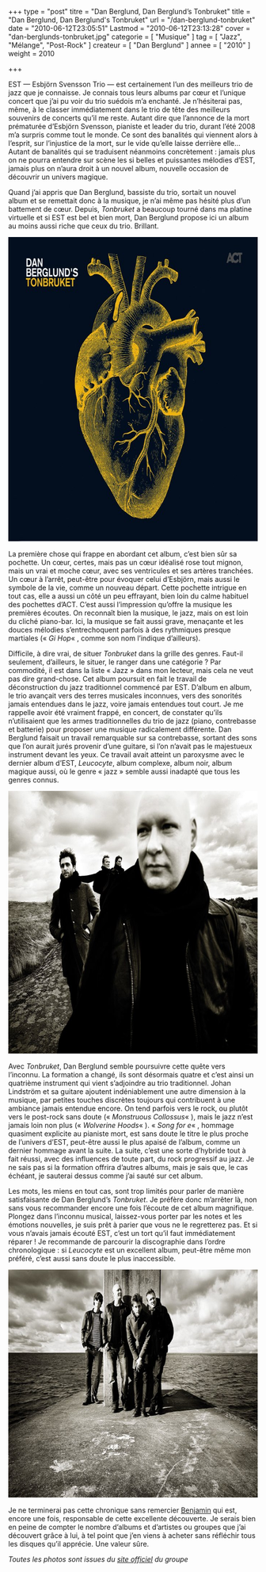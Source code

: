 +++
type = "post"
titre = "Dan Berglund, Dan Berglund&rsquo;s Tonbruket"
title = "Dan Berglund, Dan Berglund's Tonbruket"
url = "/dan-berglund-tonbruket"
date = "2010-06-12T23:05:51"
Lastmod = "2010-06-12T23:13:28"
cover = "dan-berglunds-tonbruket.jpg"
categorie = [ "Musique" ]
tag = [ "Jazz", "Mélange", "Post-Rock" ]
createur = [ "Dan Berglund" ]
annee = [ "2010" ]
weight = 2010

+++

<p>EST — Esbjörn Svensson Trio — est certainement l&rsquo;un des meilleurs trio de jazz que je connaisse. Je connais tous leurs albums par cœur et l&rsquo;unique concert que j&rsquo;ai pu voir du trio suédois m&rsquo;a enchanté. Je n&rsquo;hésiterai pas, même, à le classer immédiatement dans le trio de tête des meilleurs souvenirs de concerts qu&rsquo;il me reste. Autant dire que l&rsquo;annonce de la mort prématurée d&rsquo;Esbjörn Svensson, pianiste et leader du trio, durant l&rsquo;été 2008 m&rsquo;a surpris comme tout le monde. Ce sont des banalités qui viennent alors à l&rsquo;esprit, sur l&rsquo;injustice de la mort, sur le vide qu&rsquo;elle laisse derrière elle… Autant de banalités qui se traduisent néanmoins concrètement : jamais plus on ne pourra entendre sur scène les si belles et puissantes mélodies d&rsquo;EST, jamais plus on n’aura droit à un nouvel album, nouvelle occasion de découvrir un univers magique.</p>
<p>Quand j&rsquo;ai appris que Dan Berglund, bassiste du trio, sortait un nouvel album et se remettait donc à la musique, je n&rsquo;ai même pas hésité plus d&rsquo;un battement de cœur. Depuis, <em>Tonbruket</em> a beaucoup tourné dans ma platine virtuelle et si EST est bel et bien mort, Dan Berglund propose ici un album au moins aussi riche que ceux du trio. Brillant.</p>
<div style="text-align: center;"><img class="aligncenter" src="dan-berglunds-tonbruket.jpg" border="0" alt="dan-berglunds-tonbruket.jpg" width="690" height="614" /></div>
<p>La première chose qui frappe en abordant cet album, c&rsquo;est bien sûr sa pochette. Un cœur, certes, mais pas un cœur idéalisé rose tout mignon, mais un vrai et moche cœur, avec ses ventricules et ses artères tranchées. Un cœur à l&rsquo;arrêt, peut-être pour évoquer celui d&rsquo;Esbjörn, mais aussi le symbole de la vie, comme un nouveau départ. Cette pochette intrigue en tout cas, elle a aussi un côté un peu effrayant, bien loin du calme habituel des pochettes d&rsquo;ACT. C&rsquo;est aussi l&rsquo;impression qu&rsquo;offre la musique les premières écoutes. On reconnaît bien la musique, le jazz, mais on est loin du cliché piano-bar. Ici, la musique se fait aussi grave, menaçante et les douces mélodies s&rsquo;entrechoquent parfois à des rythmiques presque martiales (&laquo;&nbsp;<em>Gi Hop</em>&laquo;&nbsp;, comme son nom l&rsquo;indique d&rsquo;ailleurs).</p>
<p>Difficile, à dire vrai, de situer <em>Tonbruket</em> dans la grille des genres. Faut-il seulement, d&rsquo;ailleurs, le situer, le ranger dans une catégorie ? Par commodité, il est dans la liste &laquo;&nbsp;Jazz&nbsp;&raquo; dans mon lecteur, mais cela ne veut pas dire grand-chose. Cet album poursuit en fait le travail de déconstruction du jazz traditionnel commencé par EST. D&rsquo;album en album, le trio avançait vers des terres musicales inconnues, vers des sonorités jamais entendues dans le jazz, voire jamais entendues tout court. Je me rappelle avoir été vraiment frappé, en concert, de constater qu&rsquo;ils n&rsquo;utilisaient que les armes traditionnelles du trio de jazz (piano, contrebasse et batterie) pour proposer une musique radicalement différente. Dan Berglund faisait un travail remarquable sur sa contrebasse, sortant des sons que l&rsquo;on aurait jurés provenir d&rsquo;une guitare, si l&rsquo;on n&rsquo;avait pas le majestueux instrument devant les yeux. Ce travail avait atteint un paroxysme avec le dernier album d&rsquo;EST, <em>Leucocyte</em>, album complexe, album noir, album magique aussi, où le genre &laquo;&nbsp;jazz&nbsp;&raquo; semble aussi inadapté que tous les genres connus.</p>
<div style="text-align: center;"><img class="aligncenter" src="berglund.jpg" border="0" alt="berglund.jpg" width="690" height="530" /></div>
<p>Avec <em>Tonbruket</em>, Dan Berglund semble poursuivre cette quête vers l&rsquo;inconnu. La formation a changé, ils sont désormais quatre et c&rsquo;est ainsi un quatrième instrument qui vient s&rsquo;adjoindre au trio traditionnel. Johan Lindström et sa guitare ajoutent indéniablement une autre dimension à la musique, par petites touches discrètes toujours qui contribuent à une ambiance jamais entendue encore. On tend parfois vers le rock, ou plutôt vers le post-rock sans doute (&laquo;&nbsp;<em>Monstruous Collossus</em>&laquo;&nbsp;), mais le jazz n&rsquo;est jamais loin non plus (&laquo;&nbsp;<em>Wolverine Hoods</em>&laquo;&nbsp;). &laquo;&nbsp;<em>Song for e</em>&laquo;&nbsp;, hommage quasiment explicite au pianiste mort, est sans doute le titre le plus proche de l&rsquo;univers d&rsquo;EST, peut-être aussi le plus apaisé de l&rsquo;album, comme un dernier hommage avant la suite. La suite, c&rsquo;est une sorte d&rsquo;hybride tout à fait réussi, avec des influences de toute part, du rock progressif au jazz. Je ne sais pas si la formation offrira d&rsquo;autres albums, mais je sais que, le cas échéant, je sauterai dessus comme j&rsquo;ai sauté sur cet album.</p>
<p>Les mots, les miens en tout cas, sont trop limités pour parler de manière satisfaisante de Dan Berglund&rsquo;s <em>Tonbruket</em>. Je préfère donc m&rsquo;arrêter là, non sans vous recommander encore une fois l&rsquo;écoute de cet album magnifique. Plongez dans l&rsquo;inconnu musical, laissez-vous porter par les notes et les émotions nouvelles, je suis prêt à parier que vous ne le regretterez pas. Et si vous n&rsquo;avais jamais écouté EST, c&rsquo;est un tort qu&rsquo;il faut immédiatement réparer ! Je recommande de parcourir la discographie dans l&rsquo;ordre chronologique : si <em>Leucocyte</em> est un excellent album, peut-être même mon préféré, c&rsquo;est aussi sans doute le plus inaccessible.</p>
<div style="text-align: center;"><img class="aligncenter" src="dan-berglund-tonbruket-band.jpg" border="0" alt="dan-berglund-tonbruket-band.jpg" width="690" height="460" /></div>
<p>Je ne terminerai pas cette chronique sans remercier <a href="http://www.playlistsociety.fr/2010/05/dan-berglung-tonbruket-8510.html">Benjamin</a> qui est, encore une fois, responsable de cette excellente découverte. Je serais bien en peine de compter le nombre d&rsquo;albums et d&rsquo;artistes ou groupes que j&rsquo;ai découvert grâce à lui, à tel point que j&rsquo;en viens à acheter sans réfléchir tous les disques qu&rsquo;il apprécie. Une valeur sûre.</p>
<p><em>Toutes les photos sont issues du <a href="http://www.tonbruket.com/photos.html">site officiel</a> du groupe</em></p>

